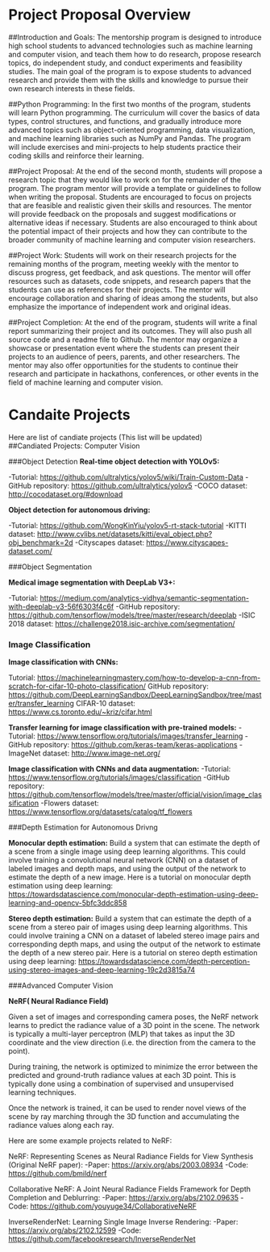 # Project Proposal Overview 

##Introduction and Goals:
The mentorship program is designed to introduce high school students to advanced technologies such as machine learning and computer vision, and teach them how to do research, propose research topics, do independent study, and conduct experiments and feasibility studies.
The main goal of the program is to expose students to advanced research and provide them with the skills and knowledge to pursue their own research interests in these fields.

##Python Programming:
In the first two months of the program, students will learn Python programming. The curriculum will cover the basics of data types, control structures, and functions, and gradually introduce more advanced topics such as object-oriented programming, data visualization, and machine learning libraries such as NumPy and Pandas.
The program will include exercises and mini-projects to help students practice their coding skills and reinforce their learning.

##Project Proposal:
At the end of the second month, students will propose a research topic that they would like to work on for the remainder of the program. The program mentor will provide a template or guidelines to follow when writing the proposal.
Students are encouraged to focus on projects that are feasible and realistic given their skills and resources. The mentor will provide feedback on the proposals and suggest modifications or alternative ideas if necessary.
Students are also encouraged to think about the potential impact of their projects and how they can contribute to the broader community of machine learning and computer vision researchers.

##Project Work:
Students will work on their research projects for the remaining months of the program, meeting weekly with the mentor to discuss progress, get feedback, and ask questions.
The mentor will offer resources such as datasets, code snippets, and research papers that the students can use as references for their projects.
The mentor will encourage collaboration and sharing of ideas among the students, but also emphasize the importance of independent work and original ideas.

##Project Completion:
At the end of the program, students will write a final report summarizing their project and its outcomes. They will also push all source code and a readme file to Github.
The mentor may organize a showcase or presentation event where the students can present their projects to an audience of peers, parents, and other researchers.
The mentor may also offer opportunities for the students to continue their research and participate in hackathons, conferences, or other events in the field of machine learning and computer vision.


# Candaite Projects  
Here are list of candiate projects (This list will be updated)  
##Candiated Projects: Computer Vision 

###Object Detection 
**Real-time object detection with YOLOv5:**

-Tutorial: https://github.com/ultralytics/yolov5/wiki/Train-Custom-Data
-GitHub repository: https://github.com/ultralytics/yolov5
-COCO dataset: http://cocodataset.org/#download

**Object detection for autonomous driving:**

-Tutorial: https://github.com/WongKinYiu/yolov5-rt-stack-tutorial
-KITTI dataset: http://www.cvlibs.net/datasets/kitti/eval_object.php?obj_benchmark=2d
-Cityscapes dataset: https://www.cityscapes-dataset.com/



###Object Segmentation 

**Medical image segmentation with DeepLab V3+:**

-Tutorial: https://medium.com/analytics-vidhya/semantic-segmentation-with-deeplab-v3-56f6303f4c6f
-GitHub repository: https://github.com/tensorflow/models/tree/master/research/deeplab
-ISIC 2018 dataset: https://challenge2018.isic-archive.com/segmentation/

### Image Classification
**Image classification with CNNs:**

Tutorial: https://machinelearningmastery.com/how-to-develop-a-cnn-from-scratch-for-cifar-10-photo-classification/
GitHub repository: https://github.com/DeepLearningSandbox/DeepLearningSandbox/tree/master/transfer_learning
CIFAR-10 dataset: https://www.cs.toronto.edu/~kriz/cifar.html

**Transfer learning for image classification with pre-trained models:**
-Tutorial: https://www.tensorflow.org/tutorials/images/transfer_learning
-GitHub repository: https://github.com/keras-team/keras-applications
-ImageNet dataset: http://www.image-net.org/

**Image classification with CNNs and data augmentation:**
-Tutorial: https://www.tensorflow.org/tutorials/images/classification
-GitHub repository: https://github.com/tensorflow/models/tree/master/official/vision/image_classification
-Flowers dataset: https://www.tensorflow.org/datasets/catalog/tf_flowers


###Depth Estimation for Autonomous Drivng 

**Monocular depth estimation:** Build a system that can estimate the depth of a scene from a single image using deep learning algorithms. This could involve training a convolutional neural network (CNN) on a dataset of labeled images and depth maps, and using the output of the network to estimate the depth of a new image. Here is a tutorial on monocular depth estimation using deep learning: https://towardsdatascience.com/monocular-depth-estimation-using-deep-learning-and-opencv-5bfc3ddc858

**Stereo depth estimation:** Build a system that can estimate the depth of a scene from a stereo pair of images using deep learning algorithms. This could involve training a CNN on a dataset of labeled stereo image pairs and corresponding depth maps, and using the output of the network to estimate the depth of a new stereo pair. Here is a tutorial on stereo depth estimation using deep learning: https://towardsdatascience.com/depth-perception-using-stereo-images-and-deep-learning-19c2d3815a74

###Advanced Computer Vision

**NeRF( Neural Radiance Field)** 

Given a set of images and corresponding camera poses, the NeRF network learns to predict the radiance value of a 3D point in the scene. The network is typically a multi-layer perceptron (MLP) that takes as input the 3D coordinate and the view direction (i.e. the direction from the camera to the point).

During training, the network is optimized to minimize the error between the predicted and ground-truth radiance values at each 3D point. This is typically done using a combination of supervised and unsupervised learning techniques.

Once the network is trained, it can be used to render novel views of the scene by ray marching through the 3D function and accumulating the radiance values along each ray.

Here are some example projects related to NeRF:

NeRF: Representing Scenes as Neural Radiance Fields for View Synthesis (Original NeRF paper):
-Paper: https://arxiv.org/abs/2003.08934
-Code: https://github.com/bmild/nerf

Collaborative NeRF: A Joint Neural Radiance Fields Framework for Depth Completion and Deblurring:
-Paper: https://arxiv.org/abs/2102.09635
-Code: https://github.com/youyuge34/CollaborativeNeRF

InverseRenderNet: Learning Single Image Inverse Rendering:
-Paper: https://arxiv.org/abs/2102.12599
-Code: https://github.com/facebookresearch/InverseRenderNet
 
